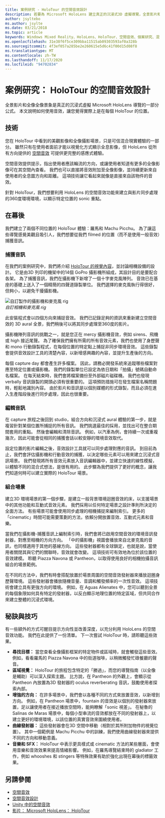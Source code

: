 ```yaml
---
title: 案例研究 - HoloTour 的空間音效設計
description: 若要為 Microsoft HoloLens 建立真正的沉浸式3D 虛擬導覽，全景影片和全像攝影景象只是公式的一部分。
author: jsyltebo
ms.author: jsylte
ms.date: 03/21/2018
ms.topic: article
keywords: Windows Mixed Reality、HoloLens、HoloTour、空間音效、個案研究、混合現實耳機、windows Mixed Reality 耳機、虛擬實境耳機、HoloLens、MRTK、混合現實工具組、音訊
ms.openlocfilehash: 31e38f6f5ce309bba11515ab09303593af0a328b
ms.sourcegitcommit: 4f3ef057a285be2e260615e5d6c41f00d15d08f8
ms.translationtype: MT
ms.contentlocale: zh-TW
ms.lasthandoff: 11/17/2020
ms.locfileid: "94702834"
---
```

# <a name="case-study-spatial-sound-design-for-holotour"></a>案例研究： HoloTour 的空間音效設計

全景影片和全像全像景象是真正的沉浸式虛擬 Microsoft HoloLens 導覽的一部分公式。 本文說明如何使用音效，讓您覺得實際上是在每個 HoloTour 的位置。

## <a name="the-tech"></a>技術

您在 HoloTour 中看到的美觀影像和全像攝影場景，只是可信混合現實體驗的一部分。 雖然只有在使用者面前才能以視覺化方式顯示全息影像，但 HoloLens 從所有方向提供的 [空間音效](spatial-sound.md) 可提供更完整的感應式體驗。

空間音效提供提示，指出使用者應該輪流的方向，或讓使用者知道有更多的全像影像可在其空間內查看。 我們也可以直接將音效附加至全像影像，並持續更新來自使用者的全息圖方向和距離。 這項技術讓它看起來就像是直接來自該物件的音效。

針對 HoloTour，我們想要利用 HoloLens 的空間音效功能來建立與影片同步處理的360度環境環境，以顯示特定位置的 sonic 重點。

## <a name="behind-the-scenes"></a>在幕後

我們建立了兩個不同位置的 HoloTour 體驗：羅馬和 Machu Picchu。 為了讓這些導覽感覺美觀且吸引人，我們想要從我們 filmed 的位置（而不是使用一般音效）捕獲音訊。

### <a name="capture-the-audio"></a>捕獲音訊

在我們的案例研究中，我們將介紹 [HoloTour 的視覺內容](../out-of-scope/case-study-capturing-and-creating-content-for-holotour.md)，並討論相機設備的設計。 它是由3D 列印的機架中的14個 GoPro 攝影機所組成，其設計目的是要配合各架。 為了捕獲音訊，我們在攝影機下新增了一個十字麥克風陣列。 音效已在基座的基礎上送入了一個精簡的四聲道錄製單位。 我們選擇的麥克風執行得很好，但夠小，以避免干擾攝影機。

![自訂製作的攝影機和麥克風 rig](images/camera-rig-microphones-300px.png)<br>
*自訂相機和麥克風 rig*

此安裝程式會以四個方向來捕捉音效。 我們已記錄足夠的資訊來重新建立空間音效的 3D aural 全景，我們稍後可以將其同步處理至360度的影片。

攝影機陣列音訊的挑戰之一，就是您正在 mercy 攝影機音效，例如 sirens、飛機或 high 接近尾聲。 為了確保我們擁有所需的所有音效元素，我們也使用了身歷聲和 mono 行動錄製程式，在每個位置的特定點上捕捉非同步環境音效。 這些錄製會提供音效設計工具的清楚內容，以新增感興趣的內容，並提升生產後的方向。

每個 capture day 都會產生許多檔案。 因此，請務必開發系統來追蹤哪些檔案對應至特定位置或攝影機。 我們的錄製單位已設定為依日期和「拍攝」號碼自動命名檔案。 在每天結束時，我們會將檔案備份至外部磁片磁碟機。 我們也發現 verbally 音訊錄製的開頭必須有很重要的。 這項預防措施可在發生檔案名稱問題時，輕鬆地識別內容。 由於影片和音訊是以個別媒體的形式錄製，而且必須在進入生產階段後進行同步處理，因此也很重要。

### <a name="edit-the-audio"></a>編輯音訊

在 capture 旅程之後回到 studio，組合方向和沉浸式 aural 體驗的第一步，就是複習針對某個位置所捕捉的所有音訊。 我們挑選最佳的採用，並找出可在整合期間套用的重點。 然後會編輯和清除音訊。 例如，以汽車為例，會持續一次或重複幾次，因此可能會從相同的捕獲會話以較安靜的環境音效取代。

設定位置的影片編輯之後，音效設計工具就可以同步處理對應的音訊。 到目前為止，我們會評估攝影機和行動音效的捕獲，以決定哪些元素可以用來建立沉浸式音訊場景。 我們發現將所有音效元素放入音訊編輯器中，並建立快速的線性模擬，以體驗不同的混合式想法，是很有用的。 此步驟為我們提供了更好的概念，讓我們知道何時可以建立實際的 HoloTour 場景。

### <a name="assemble-the-scene"></a>組合場景

建立3D 環境場景的第一個步驟，是建立一般背景環境迴圈音效的床，以支援場景中的其他功能和互動式音效元素。 我們採用以任何特定場景之設計準則所決定的全面方法。 有些場景可能會使用同步處理的相機捕捉來編制索引。 更多的「cinematic」時間可能需要策劃的方法，依賴分開放置音效、互動式元素和音樂。

當我們在攝影機-捕獲音訊上編制索引時，我們會將已啟用空間音效的環境音訊發射器，對應至相機的方向方向。 「中的攝影機」視圖會播放來自北麥克風的音訊，也同樣適用于其他的基線方向。 這些發射器都有全球鎖定，也就是說，當使用者關閉其與它們的關聯時，音效就會改變。 這項技術可有效地為位於該位置的音效建模。 聆聽 Piazza Navona 或 Pantheon，以取得使用良好的相機拍攝音訊組合的場景範例。

在不同的方法中，我們有時會搭配放置於場景周圍的空間音效發射器來播放迴圈身歷聲環境。 這些發射器會播放隨機音量、音調和觸發頻率的一次性音效。 這項技術會建立具有更強方向的環境。 例如，在 Aguas Alienates 中，您可以聽到全景的每個象限如何具有特定的發射器，以反白顯示地理位置的特定區域，但共同合作來建立整體的沉浸式環境。

## <a name="tips-and-tricks"></a>秘訣與技巧

有一些額外的方式可醒目提示方向性並改善深度，以充分利用 HoloLens 的空間音效功能。 我們在此提供了一份清單。 下一次嘗試 HoloTour 時，請聆聽這些效果。
* **尋找目標：** 當您查看全像攝影框架的特定物件或區域時，就會觸發這些音效。 例如，看看羅馬的 Piazza Navona 中的街道咖啡，以稍微觸發忙碌餐廳的聲音。
* **區域視覺：** HoloTour 的旅程包含特定的「勝過」，而您的導覽指南（以全像是輔助）可以深入探索主題。 比方說，在 Pantheon 的外觀上，會顯示從 Pantheon 內放置為3D 發射器的 oculus reverberating 音訊，鼓勵使用者探索內部。
* **增強的方向：** 在許多場景中，我們會以各種不同的方式來放置音效，以新增到方向。 例如，在 Pantheon 場景中，fountain 的音效是以個別的發射器來放置，足以讓使用者在接近播放空間時，能夠瞭解「sonic 視差」。 在秘魯的 Salinas de Maras 場景中，每個小型串流的音效都放在不同的發射器上，以建立更好的環境環境，以該位置的真實音效來圍繞使用者。
* **曲線發射器：** 這些發射器會在3D 空間中移動（相對於其所附加物件的視覺位置）。 其中一個範例是 Machu Picchu 中的訓練，我們使用曲線發射器來提供不同的方向和移動意義。
* **音樂和 SFX：** HoloTour 中表示更具樣式或 cinematic 方法的某些層面，會使用音樂和音效效果來提高情緒影響。 例如，在羅馬導覽結束時的 gladiator 工作，例如 whooshes 和 stingers 等特殊效果有助於強化出現在幕後的標籤效果。

## <a name="see-also"></a>另請參閱
* [空間音效](spatial-sound.md)
* [空間音效設計](spatial-sound-design.md)
* [Unity 中的空間音效](../develop/unity/spatial-sound-in-unity.md)
* [影片： Microsoft HoloLens： HoloTour](https://www.youtube.com/watch?v=pLd9WPlaMpY)
